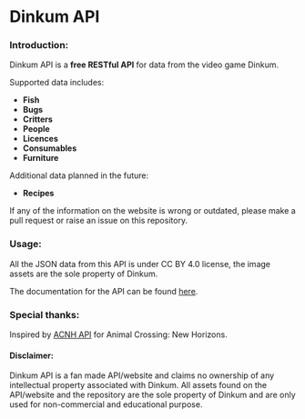 # Dinkum API

### Introduction:

Dinkum API is a **free RESTful API** for data from the video game Dinkum.

Supported data includes:

- **Fish**
- **Bugs**
- **Critters**
- **People**
- **Licences**
- **Consumables**
- **Furniture**

Additional data planned in the future:

- **Recipes**

If any of the information on the website is wrong or outdated, please make a pull request or raise an issue on this repository.

### Usage:

All the JSON data from this API is under CC BY 4.0 license, the image assets are the sole property of Dinkum.

The documentation for the API can be found [here](https://dinkumapi.com).

### Special thanks:

Inspired by [ACNH API](https://acnhapi.com) for Animal Crossing: New Horizons.

#### Disclaimer: 
Dinkum API is a fan made API/website and claims no ownership of any intellectual property associated with Dinkum. All assets found on the API/website and the repository are the sole property of Dinkum and are only used for non-commercial and educational purpose.
